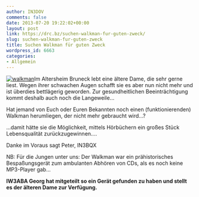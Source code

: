 ```yaml
---
author: IN3DOV
comments: false
date: 2013-07-20 19:22:02+00:00
layout: post
link: https://drc.bz/suchen-walkman-fur-guten-zweck/
slug: suchen-walkman-fur-guten-zweck
title: Suchen Walkman für guten Zweck
wordpress_id: 6663
categories:
- Allgemein
---
```


[![walkman](https://drc.bz/wp-content/uploads/2013/07/walkman.jpg)](https://drc.bz/wp-content/uploads/2013/07/walkman.jpg)Im Altersheim Bruneck lebt eine ältere Dame, die sehr gerne liest. Wegen ihrer schwachen Augen schafft sie es aber nun nicht mehr und ist überdies bettlägerig geworden. Zur gesundheitlichen Beeinträchtigung kommt deshalb auch noch die Langeweile...




Hat jemand von Euch oder Euren Bekannten noch einen (funktionierenden) Walkman herumliegen, der nicht mehr gebraucht wird...?




...damit hätte sie die Möglichkeit, mittels Hörbüchern ein großes Stück Lebensqualität zurückzugewinnen....




Danke im Voraus sagt Peter, IN3BQX




NB: Für die Jungen unter uns: Der Walkman war ein prähistorisches Bespaßungsgerät zum ambulanten Abhören von CDs, als es noch keine MP3-Player gab...




**IW3ABA Georg hat mitgeteilt so ein Gerät gefunden zu haben und stellt es der älteren Dame zur Verfügung.**



